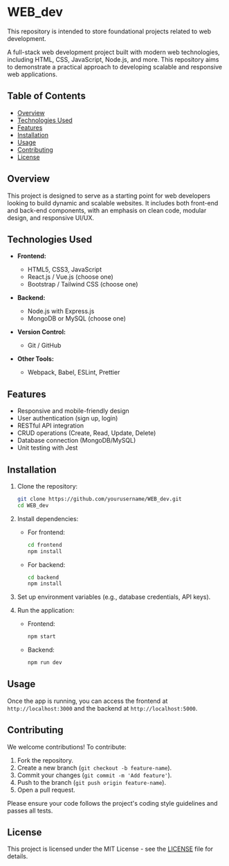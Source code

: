# WEB_dev
This repository is intended to store foundational projects related to web development.


A full-stack web development project built with modern web technologies, including HTML, CSS, JavaScript, Node.js, and more. This repository aims to demonstrate a practical approach to developing scalable and responsive web applications.

## Table of Contents

- [Overview](#overview)
- [Technologies Used](#technologies-used)
- [Features](#features)
- [Installation](#installation)
- [Usage](#usage)
- [Contributing](#contributing)
- [License](#license)

## Overview

This project is designed to serve as a starting point for web developers looking to build dynamic and scalable websites. It includes both front-end and back-end components, with an emphasis on clean code, modular design, and responsive UI/UX.

## Technologies Used

- **Frontend:**  
  - HTML5, CSS3, JavaScript
  - React.js / Vue.js (choose one)
  - Bootstrap / Tailwind CSS (choose one)
  
- **Backend:**  
  - Node.js with Express.js
  - MongoDB or MySQL (choose one)

- **Version Control:**  
  - Git / GitHub

- **Other Tools:**  
  - Webpack, Babel, ESLint, Prettier
  
## Features

- Responsive and mobile-friendly design
- User authentication (sign up, login)
- RESTful API integration
- CRUD operations (Create, Read, Update, Delete)
- Database connection (MongoDB/MySQL)
- Unit testing with Jest

## Installation

1. Clone the repository:
    ```bash
    git clone https://github.com/yourusername/WEB_dev.git
    cd WEB_dev
    ```

2. Install dependencies:
    - For frontend:
      ```bash
      cd frontend
      npm install
      ```

    - For backend:
      ```bash
      cd backend
      npm install
      ```

3. Set up environment variables (e.g., database credentials, API keys).

4. Run the application:
    - Frontend:
      ```bash
      npm start
      ```

    - Backend:
      ```bash
      npm run dev
      ```

## Usage

Once the app is running, you can access the frontend at `http://localhost:3000` and the backend at `http://localhost:5000`.

## Contributing

We welcome contributions! To contribute:

1. Fork the repository.
2. Create a new branch (`git checkout -b feature-name`).
3. Commit your changes (`git commit -m 'Add feature'`).
4. Push to the branch (`git push origin feature-name`).
5. Open a pull request.

Please ensure your code follows the project's coding style guidelines and passes all tests.

## License

This project is licensed under the MIT License - see the [LICENSE](LICENSE) file for details.

